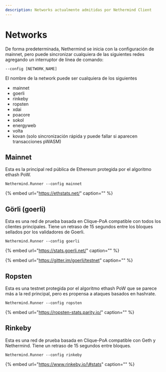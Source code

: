 ```yaml
---
description: Networks actualmente admitidas por Nethermind Client
---
```


# Networks

De forma predeterminada, Nethermind se inicia con la configuración de mainnet, pero puede sincronizar cualquiera de las siguientes redes agregando un interruptor de línea de comando:

```text
--config [NETWORK_NAME]
```

El nombre de la network puede ser cualquiera de los siguientes

* mainnet
* goerli
* rinkeby
* ropsten
* xdai
* poacore
* sokol
* energyweb
* volta
* kovan \(solo sincronización rápida y puede fallar si aparecen transacciones pWASM\)

## Mainnet

Esta es la principal red pública de Ethereum protegida por el algoritmo ethash PoW.

```text
Nethermind.Runner --config mainnet
```

{% embed url="https://ethstats.net/" caption="" %}

## Görli \(goerli\)

Esta es una red de prueba basada en Clique-PoA compatible con todos los clientes principales. Tiene un retraso de 15 segundos entre los bloques sellados por los validadores de Goerli.

```text
Nethermind.Runner --config goerli
```

{% embed url="https://stats.goerli.net/" caption="" %}

{% embed url="https://gitter.im/goerli/testnet" caption="" %}

## Ropsten

Esta es una testnet protegida por el algoritmo ethash PoW que se parece más a la red principal, pero es propensa a ataques basados en hashrate.

```text
Nethermind.Runner --config ropsten
```

{% embed url="https://ropsten-stats.parity.io/" caption="" %}

## Rinkeby

Esta es una red de prueba basada en Clique-PoA compatible con Geth y Nethermind. Tiene un retraso de 15 segundos entre bloques.

```text
Nethermind.Runner --config rinkeby
```

{% embed url="https://www.rinkeby.io/\#stats" caption="" %}


